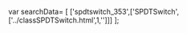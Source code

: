 var searchData= \[
\[\'spdtswitch\_353\',\[\'SPDTSwitch\',\[\'../classSPDTSwitch.html\',1,\'\'\]\]\]
\];
